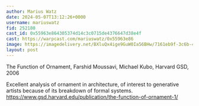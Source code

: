```yaml
---
author: Marius Watz
date: 2024-05-07T13:12:26+0000
username: mariuswatz
fid: 252180
cast_id: 0x55963e864305374d14c3c0715de4376647d38e4f
cast: https://warpcast.com/mariuswatz/0x55963e86
image: https://imagedelivery.net/BXluQx4ige9GuW0Ia56BHw/7161eb9f-3c6b-4c61-6948-ba44fc8e5400/original
layout: post
---
```

The Function of Ornament, Farshid Moussavi, Michael Kubo, Harvard GSD, 2006  
  
Excellent analysis of ornament in architecture, of interest to generative artists because of its breakdown of formal systems.  
https://www.gsd.harvard.edu/publication/the-function-of-ornament-1/  

<img src='https://imagedelivery.net/BXluQx4ige9GuW0Ia56BHw/7161eb9f-3c6b-4c61-6948-ba44fc8e5400/original' alt='' referrerpolicy='no-referrer'/>
<img src='https://imagedelivery.net/BXluQx4ige9GuW0Ia56BHw/051e225a-d389-4f54-4d25-46ab12604d00/original' alt='' referrerpolicy='no-referrer'/>